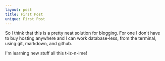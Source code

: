 ```yaml
---
layout: post
title: First Post
unique: First Post
---
```

So I think that this is a pretty neat solution for blogging. For one I don't have to buy hosting anywhere 
and I can work database-less, from the terminal, using git, markdown, and github. 

I'm learning new stuff all this t-iz-n-ime!
